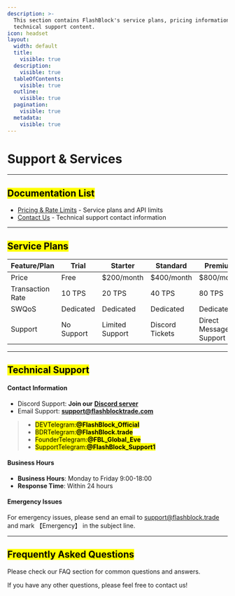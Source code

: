 ```yaml
---
description: >-
  This section contains FlashBlock's service plans, pricing information, and
  technical support content.
icon: headset
layout:
  width: default
  title:
    visible: true
  description:
    visible: true
  tableOfContents:
    visible: true
  outline:
    visible: true
  pagination:
    visible: true
  metadata:
    visible: true
---
```


# Support & Services

***

## <mark style="color:$success;">Documentation List</mark> <a href="#documentation-list" id="documentation-list"></a>

* [Pricing & Rate Limits](pricing-and-rate-limits.md) - Service plans and API limits
* [Contact Us](contact-us.md) - Technical support contact information

***

## <mark style="color:$success;">Service Plans</mark> <a href="#service-plans" id="service-plans"></a>

| Feature/Plan     | Trial      | Starter         | Standard        | Premium                | Enterprise             |
| ---------------- | ---------- | --------------- | --------------- | ---------------------- | ---------------------- |
| Price            | Free       | $200/month      | $400/month      | $800/month             | Custom                 |
| Transaction Rate | 10 TPS     | 20 TPS          | 40 TPS          | 80 TPS                 | 100+ TPS               |
| SWQoS            | Dedicated  | Dedicated       | Dedicated       | Dedicated              | Dedicated              |
| Support          | No Support | Limited Support | Discord Tickets | Direct Message Support | Direct Message Support |

***

## <mark style="color:$success;">Technical Support</mark> <a href="#technical-support" id="technical-support"></a>

#### Contact Information

* Discord Support: **Join our** [**Discord server**](https://discord.com/invite/FgkZ76EbzK)
* Email Support: **support@flashblocktrade.com**

> - <mark style="color:$primary;">DEVTelegram:</mark><mark style="color:$primary;">**@FlashBlock\_Official**</mark>
> - <mark style="color:$primary;">BDRTelegram:</mark><mark style="color:$primary;">**@FlashBlock.trade**</mark>
> - <mark style="color:$primary;">FounderTelegram:</mark><mark style="color:$primary;">**@FBL\_Global\_Eve**</mark>
> - <mark style="color:$primary;">SupportTelegram:</mark><mark style="color:$primary;">**@FlashBlock\_Support1**</mark>

#### Business Hours <a href="#business-hours" id="business-hours"></a>

* **Business Hours**: Monday to Friday 9:00-18:00
* **Response Time**: Within 24 hours

#### Emergency Issues <a href="#emergency-issues" id="emergency-issues"></a>

For emergency issues, please send an email to support@flashblock.trade and mark 【Emergency】 in the subject line.

***

## <mark style="color:$success;">Frequently Asked Questions</mark> <a href="#frequently-asked-questions" id="frequently-asked-questions"></a>

Please check our FAQ section for common questions and answers.

If you have any other questions, please feel free to contact us!
